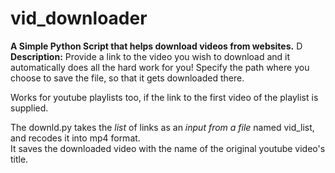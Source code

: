 # vid_downloader

**A Simple Python Script that helps download videos from websites.**
D
**Description:** Provide a link to the video you wish to download and it automatically does all the hard work for you! Specify the path where you choose to save the file, so that it gets downloaded there.

Works for youtube playlists too, if the link to the first video of the playlist is supplied.  
  
The downld.py takes the *list* of links as an *input from a file* named vid_list, and recodes it into mp4 format.  
It saves the downloaded video with the name of the original youtube video's title.
